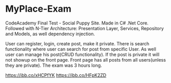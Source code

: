 # MyPlace-Exam
CodeAcademy Final Test - Social Puppy Site.
Made in C# .Net Core. Followed with N-Tier Architecture: Presentation Layer, Services, Repository and Models, as well dependency injection.

User can register, login, create post, make it private. There is search functionality where user can search for post from specific User.
As well user can manage his post(CRUD functionality). If the post is private it will not showup on the front page. Front page has all posts from all users(unless they are private).
The exam was 3 hours long. 

https://ibb.co/xHCPfYK
https://ibb.co/HFpK2ZD
